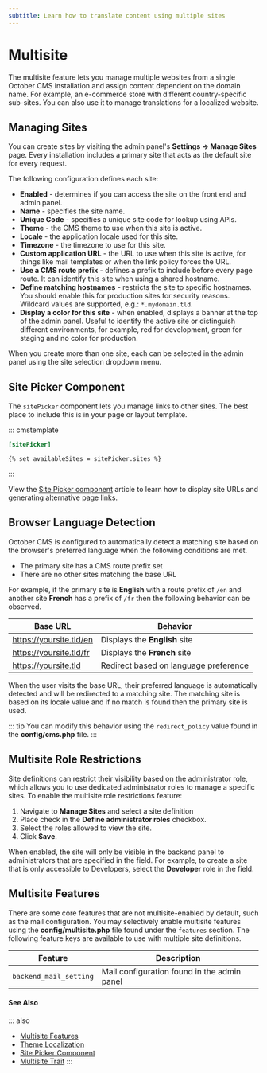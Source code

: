 ```yaml
---
subtitle: Learn how to translate content using multiple sites
---
```

# Multisite

<VideoBlockLink src="https://www.youtube.com/watch?v=_kX7P3SEHg8" title="Multisite Demo" description="This video demonstrates how to create multilingual sites with October CMS Multisite." prompt="Watch the demonstration" />

The multisite feature lets you manage multiple websites from a single October CMS installation and assign content dependent on the domain name. For example, an e-commerce store with different country-specific sub-sites. You can also use it to manage translations for a localized website.

## Managing Sites

You can create sites by visiting the admin panel's **Settings → Manage Sites** page. Every installation includes a primary site that acts as the default site for every request.

The following configuration defines each site:

- **Enabled** - determines if you can access the site on the front end and admin panel.
- **Name** - specifies the site name.
- **Unique Code** - specifies a unique site code for lookup using APIs.
- **Theme** - the CMS theme to use when this site is active.
- **Locale** - the application locale used for this site.
- **Timezone** - the timezone to use for this site.
- **Custom application URL** - the URL to use when this site is active, for things like mail templates or when the link policy forces the URL.
- **Use a CMS route prefix** - defines a prefix to include before every page route. It can identify this site when using a shared hostname.
- **Define matching hostnames** - restricts the site to specific hostnames. You should enable this for production sites for security reasons. Wildcard values are supported, e.g.: `*.mydomain.tld`.
- **Display a color for this site** - when enabled, displays a banner at the top of the admin panel. Useful to identify the active site or distinguish different environments, for example, red for development, green for staging and no color for production.

When you create more than one site, each can be selected in the admin panel using the site selection dropdown menu.

## Site Picker Component

The `sitePicker` component lets you manage links to other sites. The best place to include this is in your page or layout template.

::: cmstemplate
```ini
[sitePicker]
```
```twig
{% set availableSites = sitePicker.sites %}
```
:::

View the [Site Picker component](../components/sitepicker.md) article to learn how to display site URLs and generating alternative page links.

## Browser Language Detection

October CMS is configured to automatically detect a matching site based on the browser's preferred language when the following conditions are met.

- The primary site has a CMS route prefix set
- There are no other sites matching the base URL

For example, if the primary site is **English** with a route prefix of `/en` and another site **French** has a prefix of `/fr` then the following behavior can be observed.

Base URL | Behavior
-------- | --------
https://yoursite.tld/en | Displays the **English** site
https://yoursite.tld/fr | Displays the **French** site
https://yoursite.tld | Redirect based on language preference

When the user visits the base URL, their preferred language is automatically detected and will be redirected to a matching site. The matching site is based on its locale value and if no match is found then the primary site is used.

::: tip
You can modify this behavior using the `redirect_policy` value found in the **config/cms.php** file.
:::

## Multisite Role Restrictions

Site definitions can restrict their visibility based on the administrator role, which allows you to use dedicated administrator roles to manage a specific sites. To enable the multisite role restrictions feature:

1. Navigate to **Manage Sites** and select a site definition
2. Place check in the **Define administrator roles** checkbox.
3. Select the roles allowed to view the site.
4. Click **Save**.

When enabled, the site will only be visible in the backend panel to administrators that are specified in the field. For example, to create a site that is only accessible to Developers, select the **Developer** role in the field.

## Multisite Features

There are some core features that are not multisite-enabled by default, such as the mail configuration. You may selectively enable multisite features using the **config/multisite.php** file found under the `features` section. The following feature keys are available to use with multiple site definitions.

Feature | Description
------- | --------------------------
`backend_mail_setting` | Mail configuration found in the admin panel

#### See Also

::: also
* [Multisite Features](https://octobercms.com/features/multisite)
* [Theme Localization](../themes/localization.md)
* [Site Picker Component](../components/sitepicker.md)
* [Multisite Trait](../../extend/database/traits.md)
:::
